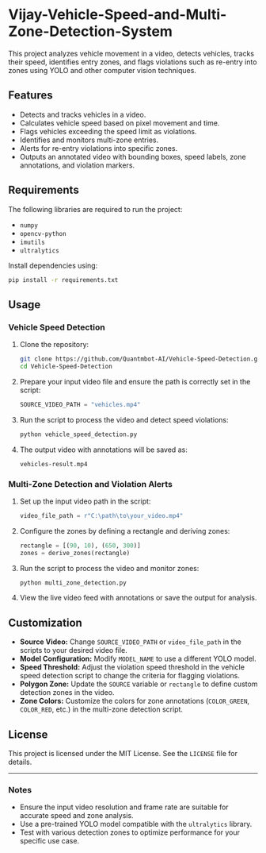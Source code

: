 # Vijay-Vehicle-Speed-and-Multi-Zone-Detection-System
This project analyzes vehicle movement in a video, detects vehicles, tracks their speed, identifies entry zones, and flags violations such as re-entry into zones using YOLO and other computer vision techniques.

## Features

- Detects and tracks vehicles in a video.
- Calculates vehicle speed based on pixel movement and time.
- Flags vehicles exceeding the speed limit as violations.
- Identifies and monitors multi-zone entries.
- Alerts for re-entry violations into specific zones.
- Outputs an annotated video with bounding boxes, speed labels, zone annotations, and violation markers.

## Requirements

The following libraries are required to run the project:

- `numpy`
- `opencv-python`
- `imutils`
- `ultralytics`

Install dependencies using:

```bash
pip install -r requirements.txt
```

## Usage

### Vehicle Speed Detection

1. Clone the repository:

   ```bash
   git clone https://github.com/Quantmbot-AI/Vehicle-Speed-Detection.git
   cd Vehicle-Speed-Detection
   ```

2. Prepare your input video file and ensure the path is correctly set in the script:

   ```python
   SOURCE_VIDEO_PATH = "vehicles.mp4"
   ```

3. Run the script to process the video and detect speed violations:

   ```bash
   python vehicle_speed_detection.py
   ```

4. The output video with annotations will be saved as:

   ```
   vehicles-result.mp4
   ```

### Multi-Zone Detection and Violation Alerts

1. Set up the input video path in the script:

   ```python
   video_file_path = r"C:\path\to\your_video.mp4"
   ```

2. Configure the zones by defining a rectangle and deriving zones:

   ```python
   rectangle = [(90, 10), (650, 300)]
   zones = derive_zones(rectangle)
   ```

3. Run the script to process the video and monitor zones:

   ```bash
   python multi_zone_detection.py
   ```

4. View the live video feed with annotations or save the output for analysis.

## Customization

- **Source Video:** Change `SOURCE_VIDEO_PATH` or `video_file_path` in the scripts to your desired video file.
- **Model Configuration:** Modify `MODEL_NAME` to use a different YOLO model.
- **Speed Threshold:** Adjust the violation speed threshold in the vehicle speed detection script to change the criteria for flagging violations.
- **Polygon Zone:** Update the `SOURCE` variable or `rectangle` to define custom detection zones in the video.
- **Zone Colors:** Customize the colors for zone annotations (`COLOR_GREEN`, `COLOR_RED`, etc.) in the multi-zone detection script.

## License

This project is licensed under the MIT License. See the `LICENSE` file for details.

---

### Notes

- Ensure the input video resolution and frame rate are suitable for accurate speed and zone analysis.
- Use a pre-trained YOLO model compatible with the `ultralytics` library.
- Test with various detection zones to optimize performance for your specific use case.

